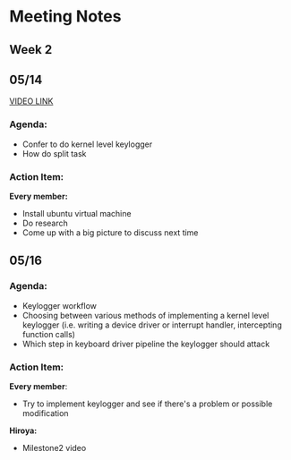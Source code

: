 ﻿
# Meeting Notes
## Week 2 
## 05/14

[VIDEO LINK](https://drive.google.com/open?id=14jWHhBkx8p0jmgNvK3DYwN3EudLplNm5)

### Agenda:
- Confer to do kernel level keylogger
- How do split task

### Action Item:
**Every member:** 
- Install ubuntu virtual machine 
- Do research 
- Come up with a big picture to discuss next time

## 05/16
### Agenda:
- Keylogger workflow
- Choosing between various methods of implementing a kernel level keylogger (i.e. writing a device driver or interrupt handler, intercepting function calls)
- Which step in keyboard driver pipeline the keylogger should attack

### Action Item:
**Every member**:
- Try to implement keylogger and see if there's a problem or possible modification
 
**Hiroya:**
- Milestone2 video
